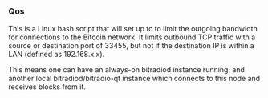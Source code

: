 ### Qos ###

This is a Linux bash script that will set up tc to limit the outgoing bandwidth for connections to the Bitcoin network. It limits outbound TCP traffic with a source or destination port of 33455, but not if the destination IP is within a LAN (defined as 192.168.x.x).

This means one can have an always-on bitradiod instance running, and another local bitradiod/bitradio-qt instance which connects to this node and receives blocks from it.
